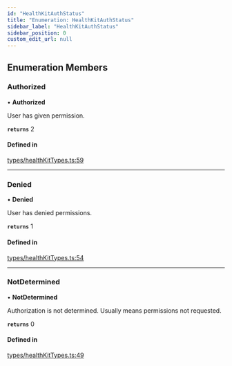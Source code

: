 ```yaml
---
id: "HealthKitAuthStatus"
title: "Enumeration: HealthKitAuthStatus"
sidebar_label: "HealthKitAuthStatus"
sidebar_position: 0
custom_edit_url: null
---
```


## Enumeration Members

### Authorized

• **Authorized**

User has given permission.

**`returns`** 2

#### Defined in

[types/healthKitTypes.ts:59](https://github.com/rn-fitness-tracker/rn-fitness-tracker/blob/f2b314b9/src/types/healthKitTypes.ts#L59)

___

### Denied

• **Denied**

User has denied permissions.

**`returns`** 1

#### Defined in

[types/healthKitTypes.ts:54](https://github.com/rn-fitness-tracker/rn-fitness-tracker/blob/f2b314b9/src/types/healthKitTypes.ts#L54)

___

### NotDetermined

• **NotDetermined**

Authorization is not determined. Usually means permissions not requested.

**`returns`** 0

#### Defined in

[types/healthKitTypes.ts:49](https://github.com/rn-fitness-tracker/rn-fitness-tracker/blob/f2b314b9/src/types/healthKitTypes.ts#L49)
